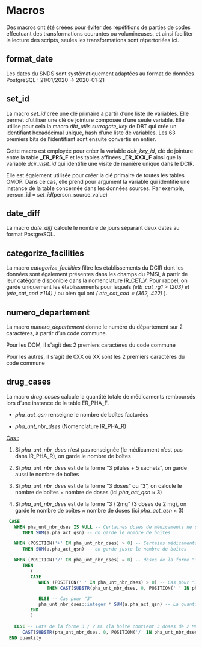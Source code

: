 # Macros
<!-- SPDX-License-Identifier: MPL-2.0 -->

Des macros ont été créées pour éviter des répétitions de parties de
codes effectuant des transformations courantes ou volumineuses, et ainsi
faciliter la lecture des scripts, seules les transformations sont
répertoriées ici.

## format\_date

Les dates du SNDS sont systématiquement adaptées au format de données
PostgreSQL : 21/01/2020 → 2020-01-21

## set\_id

La macro *set\_id* crée une clé primaire à partir d’une liste de
variables. Elle permet d’utiliser une clé de jointure composée d’une
seule variable. Elle utilise pour cela la macro
*dbt\_utils.surrogate\_key* de DBT qui crée un identifiant hexadécimal
unique, hash d’une liste de variables. Les 63 premiers bits de
l’identifiant sont ensuite convertis en entier.

Cette macro est employée pour créer la variable *dcir\_key\_id*, clé de
jointure entre la table **\_ER\_PRS\_F** et les tables affinées
**\_ER\_XXX\_F** ainsi que la variable *dcir\_visit\_id* qui identifie
une visite de manière unique dans le DCIR.

Elle est également utilisée pour créer la clé primaire de toutes les
tables OMOP. Dans ce cas, elle prend pour argument la variable qui
identifie une instance de la table concernée dans les données sources.
Par exemple, person\_id = *set\_id*(person\_source\_value)

## **date\_diff**

La macro *date\_diff* calcule le nombre de jours séparant deux dates au
format PostgreSQL.

## **categorize\_facilities**

La macro *categorize\_facilities* filtre les établissements du DCIR dont
les données sont également présentes dans les champs du PMSI, à partir
de leur catégorie disponible dans la nomenclature IR\_CET\_V. Pour
rappel, on garde uniquement les établissements pour lequels
*(etb\_cat\_rg1 &gt; 1203) et (ete\_cat\_cod ≠114) )* ou bien qui ont *(
ete\_cat\_cod ∊ (362, 422)* ).

## **numero\_departement**

La macro *numero\_departement* donne le numéro du département sur 2
caractères, à partir d’un code commune.

Pour les DOM, il s'agit des 2 premiers caractères du code commune

Pour les autres, il s'agit de 0XX où XX sont les 2 premiers caractères
du code commune

## drug\_cases

La macro *drug\_cases* calcule la quantité totale de médicaments
remboursés lors d’une instance de la table ER\_PHA\_F.

-   *pha\_act\_qsn* renseigne le nombre de boîtes facturées

-   *pha\_unt\_nbr\_dses* (Nomenclature IR\_PHA\_R)

<u>Cas :</u>

1.  Si *pha\_unt\_nbr\_dses* n’est pas renseignée (le médicament n’est
   pas dans IR\_PHA\_R), on garde le nombre de boîtes

2.  Si *pha\_unt\_nbr\_dses* est de la forme “3 pilules + 5 sachets”, on
   garde aussi le nombre de boîtes

3.  Si *pha\_unt\_nbr\_dses* est de la forme “3 doses” ou “3”, on
   calcule le nombre de boîtes × nombre de doses (ici *pha\_act\_qsn*
   × 3)

4.  Si *pha\_unt\_nbr\_dses* est de la forme “3 / 2mg” (3 doses de 2
   mg), on garde le nombre de boîtes × nombre de doses (ici
   *pha\_act\_qsn* × 3)

```sql
 CASE
   WHEN pha_unt_nbr_dses IS NULL -- Certaines doses de médicaments ne sont pas dans IR_PHA_R
      THEN SUM(a.pha_act_qsn) -- On garde le nombre de boites

   WHEN (POSITION('+' IN pha_unt_nbr_dses) > 0) -- Certains médicaments sont sous la forme 3 pilules + 5 sachets : il est impossible de savoir lequel garder
      THEN SUM(a.pha_act_qsn) -- on garde juste le nombre de boites

   WHEN (POSITION('/' IN pha_unt_nbr_dses) = 0) -- doses de la forme "3 DOSES" ou "3", ce qui signifie que la boite contient 3 doses (solides ou liquides) et 3 doses solides.
      THEN
         (
         CASE
            WHEN (POSITION(' ' IN pha_unt_nbr_dses) > 0) -- Cas pour "3 doses"
               THEN CAST(SUBSTR(pha_unt_nbr_dses, 0, POSITION(' ' IN pha_unt_nbr_dses)) AS INTEGER) * SUM(a.pha_act_qsn) -- On suppose que la quantité vaut nombre de boites * 3

            ELSE -- Cas pour "3"
            pha_unt_nbr_dses::integer * SUM(a.pha_act_qsn) -- La quantité est le nombre de boîtes * 3
         END
         )

   ELSE -- Lots de la forme 3 / 2 ML (la boîte contient 3 doses de 2 ML)
      CAST(SUBSTR(pha_unt_nbr_dses, 0, POSITION('/' IN pha_unt_nbr_dses)) AS INTEGER) * SUM(a.pha_act_qsn) -- on suppose que la quantité est nombre de boîtes * 3
 END quantity
```
